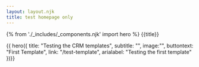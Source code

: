 ```yaml
---
layout: layout.njk
title: test homepage only
---
```

{% from './_includes/_components.njk' import hero %}
{{title}}


{{ hero({ 
    title: "Testing the CRM templates",
    subtitle: "",
    image:"",
    buttontext: "First Template",
    link: "/test-template",
    arialabel: "Testing the first template"
})}} 

